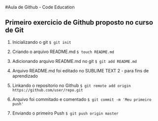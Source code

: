 #Aula de Github - Code Education
## Primeiro exercicio de Github proposto no curso de Git

1. Inicializando o git
`$ git init`

2. Criando o arquivo README.md
`$ touch README.md`

3. Adicionando arquivo README.md no git
`$ git add README.md`

4. Arquivo README.md foi editado no SUBLIME TEXT 2 - para fins de aprendizado

5. Linkando o repositorio no Github
`$ git remote add origin https://github.com/user/repo.git `

6. Arquivo foi commitado e comentado
`$ git commit -m 'Meu primeiro push'`

7. Enviando o primeiro Push
`$ git push origin master`